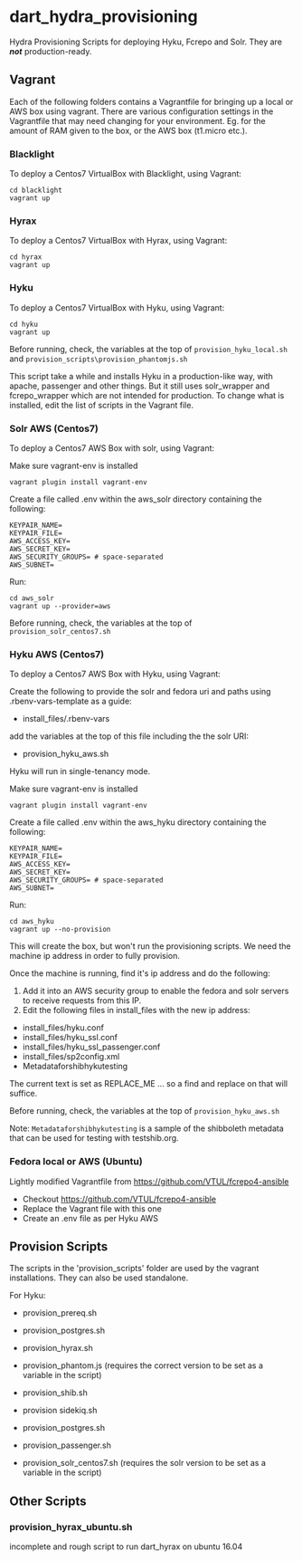 # dart_hydra_provisioning
Hydra Provisioning Scripts for deploying Hyku, Fcrepo and Solr. They are  **_not_** production-ready.

## Vagrant

Each of the following folders contains a Vagrantfile for bringing up a local or AWS box using vagrant. There are various configuration settings in the Vagrantfile that may need changing for your environment. Eg. for the amount of RAM given to the box, or the AWS box (t1.micro etc.).

### Blacklight

To deploy a Centos7 VirtualBox with Blacklight, using Vagrant:

```
cd blacklight
vagrant up
```

### Hyrax

To deploy a Centos7 VirtualBox with Hyrax, using Vagrant:

```
cd hyrax
vagrant up
```

### Hyku

To deploy a Centos7 VirtualBox with Hyku, using Vagrant:

```
cd hyku
vagrant up
```

Before running, check, the variables at the top of `provision_hyku_local.sh` and `provision_scripts\provision_phantomjs.sh`

This script take a while and installs Hyku in a production-like way, with apache, passenger and other things. But it still uses solr_wrapper and fcrepo_wrapper which are not intended for production. To change what is installed, edit the list of scripts in the Vagrant file.

### Solr AWS (Centos7)

To deploy a Centos7 AWS Box with solr, using Vagrant:

Make sure vagrant-env is installed

```
vagrant plugin install vagrant-env
```

Create a file called .env within the aws_solr directory containing the following:

```
KEYPAIR_NAME=
KEYPAIR_FILE=
AWS_ACCESS_KEY=
AWS_SECRET_KEY=
AWS_SECURITY_GROUPS= # space-separated
AWS_SUBNET=
```

Run:

```
cd aws_solr
vagrant up --provider=aws
```

Before running, check, the variables at the top of `provision_solr_centos7.sh`

### Hyku AWS (Centos7)

To deploy a Centos7 AWS Box with Hyku, using Vagrant:

Create the following to provide the solr and fedora uri and paths using .rbenv-vars-template as a guide:

* install_files/.rbenv-vars

add the variables at the top of this file including the the solr URI:

* provision_hyku_aws.sh

Hyku will run in single-tenancy mode.

Make sure vagrant-env is installed

```
vagrant plugin install vagrant-env
```

Create a file called .env within the aws_hyku directory containing the following:

```
KEYPAIR_NAME=
KEYPAIR_FILE=
AWS_ACCESS_KEY=
AWS_SECRET_KEY=
AWS_SECURITY_GROUPS= # space-separated
AWS_SUBNET=
```

Run:

```
cd aws_hyku
vagrant up --no-provision
```

This will create the box, but won't run the provisioning scripts. We need the machine ip address in order to fully provision.

Once the machine is running, find it's ip address and do the following:

1. Add it into an AWS security group to enable the fedora and solr servers to receive requests from this IP.
2. Edit the following files in install_files with the new ip address:

* install_files/hyku.conf
* install_files/hyku_ssl.conf
* install_files/hyku_ssl_passenger.conf
* install_files/sp2config.xml
* Metadataforshibhykutesting

The current text is set as REPLACE_ME ... so a find and replace on that will suffice.

Before running, check, the variables at the top of `provision_hyku_aws.sh`

Note: `Metadataforshibhykutesting` is a sample of the shibboleth metadata that can be used for testing with testshib.org. 

### Fedora local or AWS (Ubuntu)

Lightly modified Vagrantfile from https://github.com/VTUL/fcrepo4-ansible

* Checkout https://github.com/VTUL/fcrepo4-ansible
* Replace the Vagrant file with this one
* Create an .env file as per Hyku AWS

## Provision Scripts

The scripts in the 'provision_scripts' folder are used by the vagrant installations. They can also be used standalone.

For Hyku:

* provision_prereq.sh
* provision_postgres.sh
* provision_hyrax.sh
* provision_phantom.js (requires the correct version to be set as a variable in the script)
* provision_shib.sh
* provision sidekiq.sh
* provision_postgres.sh
* provision_passenger.sh

* provision_solr_centos7.sh (requires the solr version to be set as a variable in the script)

## Other Scripts

### provision_hyrax_ubuntu.sh 

incomplete and rough script to run dart_hyrax on ubuntu 16.04

